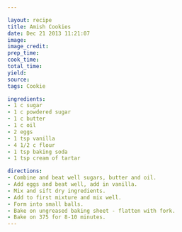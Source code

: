 ```yaml
---

layout: recipe
title: Amish Cookies
date: Dec 21 2013 11:21:07
image:
image_credit:
prep_time:
cook_time:
total_time:
yield:
source:
tags: Cookie

ingredients:
- 1 c sugar
- 1 c powdered sugar
- 1 c butter
- 1 c oil
- 2 eggs
- 1 tsp vanilla
- 4 1/2 c flour
- 1 tsp baking soda
- 1 tsp cream of tartar

directions:
- Combine and beat well sugars, butter and oil.
- Add eggs and beat well, add in vanilla.
- Mix and sift dry ingredients.
- Add to first mixture and mix well.
- Form into small balls.
- Bake on ungreased baking sheet - flatten with fork.
- Bake on 375 for 8-10 minutes.
---
```

